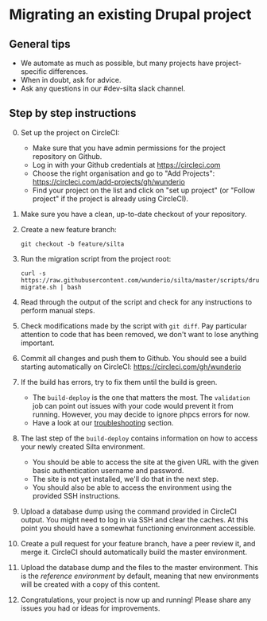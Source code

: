 # Migrating an existing Drupal project

## General tips
- We automate as much as possible, but many projects have project-specific differences.
- When in doubt, ask for advice. 
- Ask any questions in our #dev-silta slack channel. 

## Step by step instructions

0. Set up the project on CircleCI:
    - Make sure that you have admin permissions for the project repository on Github.
    - Log in with your Github credentials at https://circleci.com
    - Choose the right organisation and go to "Add Projects": https://circleci.com/add-projects/gh/wunderio
    - Find your project on the list and click on "set up project" (or "Follow project" if the project is already using CircleCI).

1. Make sure you have a clean, up-to-date checkout of your repository.

2. Create a new feature branch: 
   ```
   git checkout -b feature/silta
   ```
   
3. Run the migration script from the project root: 
    ```
    curl -s https://raw.githubusercontent.com/wunderio/silta/master/scripts/drupal-migrate.sh | bash
    ```
    
4. Read through the output of the script and check for any instructions to perform manual steps.

5. Check modifications made by the script with `git diff`. Pay particular attention to code that has been removed, we don't want to lose anything important.

6. Commit all changes and push them to Github. You should see a build starting automatically on CircleCI: https://circleci.com/gh/wunderio

7. If the build has errors, try to fix them until the build is green.
    - The `build-deploy` is the one that matters the most. The `validation` job can point out issues with your code would prevent it from running. However, you may decide to ignore phpcs errors for now.
    - Have a look at our [troubleshooting](troubleshooting.md) section.
    
8. The last step of the `build-deploy` contains information on how to access your newly created Silta environment. 
    - You should be able to access the site at the given URL with the given basic authentication username and password.
    - The site is not yet installed, we'll do that in the next step.
    - You should also be able to access the environment using the provided SSH instructions.
    
9. Upload a database dump using the command provided in CircleCI output. 
   You might need to log in via SSH and clear the caches. 
   At this point you should have a somewhat functioning environment accessible. 

10. Create a pull request for your feature branch, have a peer review it, and merge it. 
    CircleCI should automatically build the master environment. 

11. Upload the database dump and the files to the master environment. 
    This is the _reference environment_ by default, meaning that new environments 
    will be created with a copy of this content.
    
12. Congratulations, your project is now up and running! Please share any issues you had or ideas for improvements.
